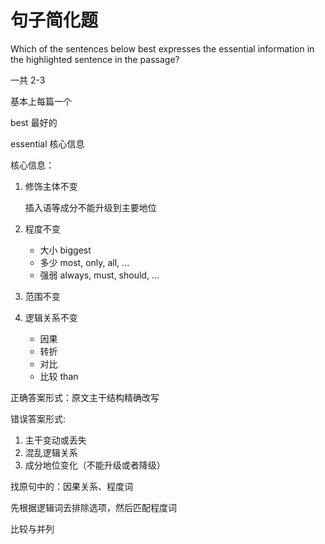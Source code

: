 # 句子简化题

Which of the sentences below best expresses the essential information in the highlighted sentence in the passage?

一共 2-3

基本上每篇一个

best 最好的

essential 核心信息

核心信息：

1. 修饰主体不变

   插入语等成分不能升级到主要地位

2. 程度不变

   - 大小 biggest
   - 多少 most, only, all, ...
   - 强弱 always, must, should, ...

3. 范围不变

4. 逻辑关系不变

   - 因果
   - 转折
   - 对比
   - 比较 than

正确答案形式：原文主干结构精确改写

错误答案形式:

1. 主干变动或丢失
2. 混乱逻辑关系
3. 成分地位变化（不能升级或者降级）

找原句中的：因果关系、程度词

先根据逻辑词去排除选项，然后匹配程度词

比较与并列
